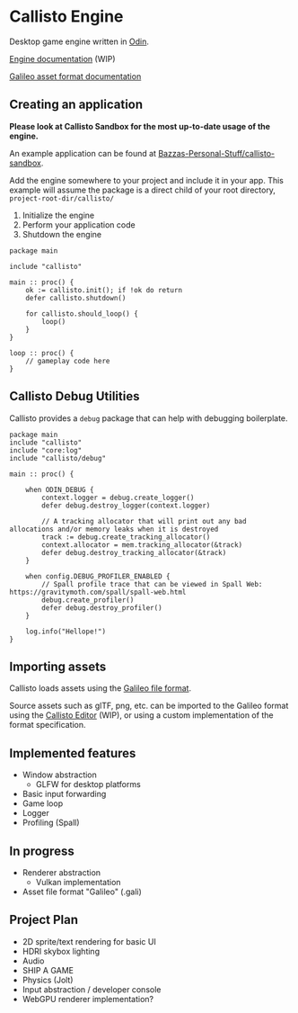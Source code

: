# Callisto Engine

Desktop game engine written in [Odin](https://odin-lang.org).

[Engine documentation](https://docs.bazzagibbs.com/callisto) (WIP)

[Galileo asset format documentation](https://docs.bazzagibbs.com/galileo)

## Creating an application

**Please look at Callisto Sandbox for the most up-to-date usage of the engine.**

An example application can be found at [Bazzas-Personal-Stuff/callisto-sandbox](https://github.com/bazzas-personal-stuff/callisto-sandbox).

Add the engine somewhere to your project and include it in your app. This example will assume the package is a direct child of your root directory, `project-root-dir/callisto/`

1. Initialize the engine
2. Perform your application code
3. Shutdown the engine

```odin
package main

include "callisto"

main :: proc() {
    ok := callisto.init(); if !ok do return
    defer callisto.shutdown()

    for callisto.should_loop() {
        loop()
    }  
}

loop :: proc() {
    // gameplay code here
}
```

## Callisto Debug Utilities

Callisto provides a `debug` package that can help with debugging boilerplate.

```odin
package main
include "callisto"
include "core:log"
include "callisto/debug"

main :: proc() {
    
    when ODIN_DEBUG {
        context.logger = debug.create_logger()
        defer debug.destroy_logger(context.logger)

        // A tracking allocator that will print out any bad allocations and/or memory leaks when it is destroyed
        track := debug.create_tracking_allocator()
        context.allocator = mem.tracking_allocator(&track)
        defer debug.destroy_tracking_allocator(&track)
    }

    when config.DEBUG_PROFILER_ENABLED {
        // Spall profile trace that can be viewed in Spall Web: https://gravitymoth.com/spall/spall-web.html
        debug.create_profiler()
        defer debug.destroy_profiler()
    }

    log.info("Hellope!")
}
```

## Importing assets

Callisto loads assets using the [Galileo file format](https://docs.bazzagibbs.com/galileo).

Source assets such as glTF, png, etc. can be imported to the Galileo format using the [Callisto Editor](https://github.com/Bazzagibbs/callisto-editor) (WIP),
or using a custom implementation of the format specification.

## Implemented features

- Window abstraction
  - GLFW for desktop platforms
- Basic input forwarding
- Game loop
- Logger
- Profiling (Spall)

## In progress

- Renderer abstraction
  - Vulkan implementation
- Asset file format "Galileo" (.gali)

## Project Plan

- 2D sprite/text rendering for basic UI
- HDRI skybox lighting
- Audio
- SHIP A GAME
- Physics (Jolt)
- Input abstraction / developer console
- WebGPU renderer implementation?
